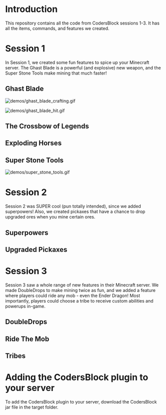 # Introduction

This repository contains all the code from CodersBlock sessions 1-3. It has all the items, commands, and features we created.

# Session 1

In Session 1, we created some fun features to spice up your Minecraft server. The Ghast Blade is a powerful (and explosive) new weapon,
and the Super Stone Tools make mining that much faster!

## Ghast Blade

![demos/ghast_blade_crafting.gif](ghast_blade_crafting.gif)

![demos/ghast_blade_hit.gif](ghast_blade_hit.gif)

## The Crossbow of Legends

## Exploding Horses

## Super Stone Tools

![demos/super_stone_tools.gif](super_stone_tools.gif)

# Session 2

Session 2 was SUPER cool (pun totally intended), since we added superpowers! Also, we created pickaxes that 
have a chance to drop upgraded ores when you mine certain ores.

## Superpowers

## Upgraded Pickaxes

# Session 3

Session 3 saw a whole range of new features in their Minecraft server. We made DoubleDrops to make mining twice as fun, 
and we added a feature where players could ride any mob - even the Ender Dragon! Most importantly, players could choose a tribe
to receive custom abilities and powerups in-game.

## DoubleDrops

## Ride The Mob

## Tribes

# Adding the CodersBlock plugin to your server

To add the CodersBlock plugin to your server, download the CodersBlock jar file in the target folder.

